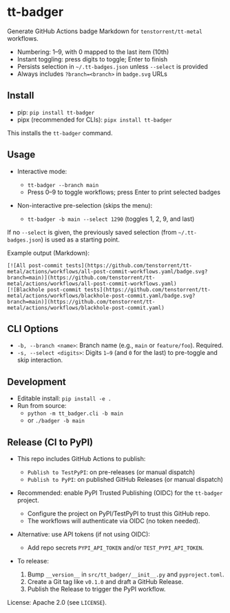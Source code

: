 # tt-badger

Generate GitHub Actions badge Markdown for `tenstorrent/tt-metal` workflows.

- Numbering: 1–9, with 0 mapped to the last item (10th)
- Instant toggling: press digits to toggle; Enter to finish
- Persists selection in `~/.tt-badges.json` unless `--select` is provided
- Always includes `?branch=<branch>` in `badge.svg` URLs

## Install

- pip: `pip install tt-badger`
- pipx (recommended for CLIs): `pipx install tt-badger`

This installs the `tt-badger` command.

## Usage

- Interactive mode:
  - `tt-badger --branch main`
  - Press 0–9 to toggle workflows; press Enter to print selected badges

- Non-interactive pre-selection (skips the menu):
  - `tt-badger -b main --select 1290`  (toggles 1, 2, 9, and last)

If no `--select` is given, the previously saved selection (from
`~/.tt-badges.json`) is used as a starting point.

Example output (Markdown):

```
[![All post-commit tests](https://github.com/tenstorrent/tt-metal/actions/workflows/all-post-commit-workflows.yaml/badge.svg?branch=main)](https://github.com/tenstorrent/tt-metal/actions/workflows/all-post-commit-workflows.yaml)
[![Blackhole post-commit tests](https://github.com/tenstorrent/tt-metal/actions/workflows/blackhole-post-commit.yaml/badge.svg?branch=main)](https://github.com/tenstorrent/tt-metal/actions/workflows/blackhole-post-commit.yaml)
```

## CLI Options

- `-b, --branch <name>`: Branch name (e.g., `main` or `feature/foo`). Required.
- `-s, --select <digits>`: Digits `1–9` (and `0` for the last) to pre-toggle and skip interaction.

## Development

- Editable install: `pip install -e .`
- Run from source:
  - `python -m tt_badger.cli -b main`
  - or `./badger -b main`

## Release (CI to PyPI)

- This repo includes GitHub Actions to publish:
  - `Publish to TestPyPI`: on pre-releases (or manual dispatch)
  - `Publish to PyPI`: on published GitHub Releases (or manual dispatch)

- Recommended: enable PyPI Trusted Publishing (OIDC) for the `tt-badger` project.
  - Configure the project on PyPI/TestPyPI to trust this GitHub repo.
  - The workflows will authenticate via OIDC (no token needed).

- Alternative: use API tokens (if not using OIDC):
  - Add repo secrets `PYPI_API_TOKEN` and/or `TEST_PYPI_API_TOKEN`.

- To release:
  1. Bump `__version__` in `src/tt_badger/__init__.py` and `pyproject.toml`.
  2. Create a Git tag like `v0.1.0` and draft a GitHub Release.
  3. Publish the Release to trigger the PyPI workflow.

License: Apache 2.0 (see `LICENSE`).
